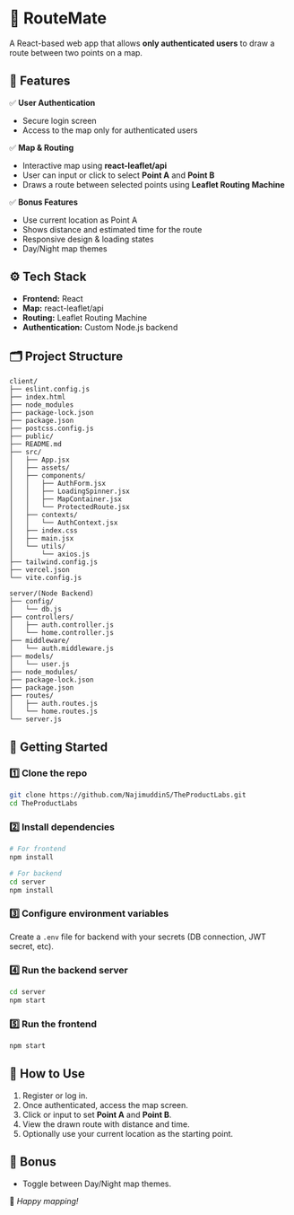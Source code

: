 # 🚀 RouteMate

A React-based web app that allows **only authenticated users** to draw a route between two points on a map.

## 📌 Features

✅ **User Authentication**

* Secure login screen
* Access to the map only for authenticated users

✅ **Map & Routing**

* Interactive map using **react-leaflet/api**
* User can input or click to select **Point A** and **Point B**
* Draws a route between selected points using **Leaflet Routing Machine**

✅ **Bonus Features**

* Use current location as Point A
* Shows distance and estimated time for the route
* Responsive design & loading states
* Day/Night map themes

## ⚙️ Tech Stack

* **Frontend:** React
* **Map:** react-leaflet/api
* **Routing:** Leaflet Routing Machine
* **Authentication:** Custom Node.js backend

## 🗂️ Project Structure

```
client/
├── eslint.config.js
├── index.html
├── node_modules
├── package-lock.json
├── package.json
├── postcss.config.js
├── public/
├── README.md
├── src/
│   ├── App.jsx
│   ├── assets/
│   ├── components/
│   │   ├── AuthForm.jsx
│   │   ├── LoadingSpinner.jsx
│   │   ├── MapContainer.jsx
│   │   └── ProtectedRoute.jsx
│   ├── contexts/
│   │   └── AuthContext.jsx
│   ├── index.css
│   ├── main.jsx
│   └── utils/
│       └── axios.js
├── tailwind.config.js
├── vercel.json
└── vite.config.js

server/(Node Backend)
├── config/
│   └── db.js
├── controllers/
│   ├── auth.controller.js
│   └── home.controller.js
├── middleware/
│   └── auth.middleware.js
├── models/
│   └── user.js
├── node_modules/
├── package-lock.json
├── package.json
├── routes/
│   ├── auth.routes.js
│   └── home.routes.js
└── server.js

```

## 🚀 Getting Started

### 1️⃣ Clone the repo

```bash
git clone https://github.com/NajimuddinS/TheProductLabs.git
cd TheProductLabs
```

### 2️⃣ Install dependencies

```bash
# For frontend
npm install

# For backend
cd server
npm install
```

### 3️⃣ Configure environment variables

Create a `.env` file for backend with your secrets (DB connection, JWT secret, etc).

### 4️⃣ Run the backend server

```bash
cd server
npm start
```

### 5️⃣ Run the frontend

```bash
npm start
```

## 🎯 How to Use

1. Register or log in.
2. Once authenticated, access the map screen.
3. Click or input to set **Point A** and **Point B**.
4. View the drawn route with distance and time.
5. Optionally use your current location as the starting point.

## 🌙 Bonus

* Toggle between Day/Night map themes.

🚀 *Happy mapping!*
